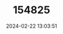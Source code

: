 ---
title: "154825"
category: "Eptatretus cirrhatus"
draft: false
date: 2024-02-22 13:03:51
languages:
  English: ["Blind Eel", "Hagfish", "New Zealand Hagfish", "Broadgilled Hagfish"]
---